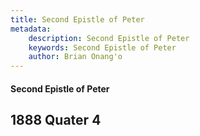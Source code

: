 ```yaml
---
title: Second Epistle of Peter
metadata:
    description: Second Epistle of Peter
    keywords: Second Epistle of Peter
    author: Brian Onang'o
---
```


#### Second Epistle of Peter

## 1888 Quater 4
